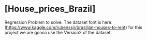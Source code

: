 # [House_prices_Brazil]
Regression Problem to solve.
The dataset font is here: (https://www.kaggle.com/rubenssjr/brasilian-houses-to-rent)
for this project we are gonna use the Version2 of the dataset. 



